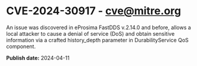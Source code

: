 # CVE-2024-30917 - cve@mitre.org

An issue was discovered in eProsima FastDDS v.2.14.0 and before, allows a local attacker to cause a denial of service (DoS) and obtain sensitive information via a crafted history_depth parameter in DurabilityService QoS component.

**Publish date:** 2024-04-11
